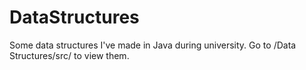 # DataStructures
Some data structures I've made in Java during university. Go to /Data Structures/src/ to view them.
